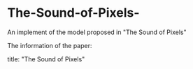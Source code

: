 # The-Sound-of-Pixels-
An implement of the model proposed in "The Sound of Pixels"

The information of the paper:

title: "The Sound of Pixels"


